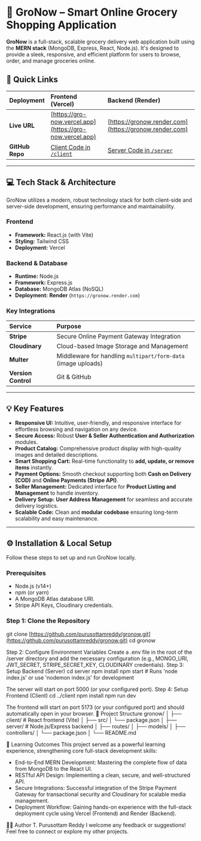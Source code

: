 
# 🛒 GroNow – Smart Online Grocery Shopping Application

**GroNow** is a full-stack, scalable grocery delivery web application built using the **MERN stack** (MongoDB, Express, React, Node.js). It's designed to provide a sleek, responsive, and efficient platform for users to browse, order, and manage groceries online.

## 🔗 Quick Links

| Deployment | Frontend (Vercel) | Backend (Render) |
| :--- | :--- | :--- |
| **Live URL** | [https://gro-now.vercel.app](https://gro-now.vercel.app) | [https://gronow.render.com](https://gronow.render.com) |
| **GitHub Repo** | [Client Code in `/client`](https://github.com/PurusottamReddy/GroNow/tree/main/client) | [Server Code in `/server`](https://github.com/PurusottamReddy/GroNow/tree/main/server) |

---

## 💻 Tech Stack & Architecture

GroNow utilizes a modern, robust technology stack for both client-side and server-side development, ensuring performance and maintainability.

### Frontend
* **Framework:** React.js (with Vite)
* **Styling:** Tailwind CSS
* **Deployment:** Vercel

### Backend & Database
* **Runtime:** Node.js
* **Framework:** Express.js
* **Database:** MongoDB Atlas (NoSQL)
* **Deployment:** **Render** (`https://gronow.render.com`)

### Key Integrations
| Service | Purpose |
| :--- | :--- |
| **Stripe** | Secure Online Payment Gateway Integration |
| **Cloudinary** | Cloud-based Image Storage and Management |
| **Multer** | Middleware for handling `multipart/form-data` (image uploads) |
| **Version Control** | Git & GitHub |

---

## 💡 Key Features

* **Responsive UI:** Intuitive, user-friendly, and responsive interface for effortless browsing and navigation on any device.
* **Secure Access:** Robust **User & Seller Authentication and Authorization** modules.
* **Product Catalog:** Comprehensive product display with high-quality images and detailed descriptions.
* **Smart Shopping Cart:** Real-time functionality to **add, update, or remove items** instantly.
* **Payment Options:** Smooth checkout supporting both **Cash on Delivery (COD)** and **Online Payments (Stripe API)**.
* **Seller Management:** Dedicated interface for **Product Listing and Management** to handle inventory.
* **Delivery Setup:** **User Address Management** for seamless and accurate delivery logistics.
* **Scalable Code:** Clean and **modular codebase** ensuring long-term scalability and easy maintenance.

---

## ⚙️ Installation & Local Setup

Follow these steps to set up and run GroNow locally.

### Prerequisites

* Node.js (v14+)
* npm (or yarn)
* A MongoDB Atlas database URI.
* Stripe API Keys, Cloudinary credentials.

### Step 1: Clone the Repository

git clone [https://github.com/purusottamreddy/gronow.git](https://github.com/purusottamreddy/gronow.git)
cd gronow

Step 2: Configure Environment Variables
Create a .env file in the root of the /server directory and add the necessary configuration (e.g., MONGO_URI, JWT_SECRET, STRIPE_SECRET_KEY, CLOUDINARY credentials).
Step 3: Setup Backend (Server)
cd server
npm install
npm start   # Runs 'node index.js' or use 'nodemon index.js' for development

The server will start on port 5000 (or your configured port).
Step 4: Setup Frontend (Client)
cd ../client
npm install
npm run dev

The frontend will start on port 5173 (or your configured port) and should automatically open in your browser.
📁 Project Structure
gronow/
│
├── client/          # React frontend (Vite)
│   ├── src/
│   └── package.json
│
├── server/          # Node.js/Express backend
│   ├── routes/
│   ├── models/
│   ├── controllers/
│   └── package.json
│
└── README.md

🧠 Learning Outcomes
This project served as a powerful learning experience, strengthening core full-stack development skills:
 * End-to-End MERN Development: Mastering the complete flow of data from MongoDB to the React UI.
 * RESTful API Design: Implementing a clean, secure, and well-structured API.
 * Secure Integrations: Successful integration of the Stripe Payment Gateway for transactional security and Cloudinary for scalable media management.
 * Deployment Workflow: Gaining hands-on experience with the full-stack deployment cycle using Vercel (Frontend) and Render (Backend).
 
🧑‍💻 Author
T. Purusottam Reddy
I welcome any feedback or suggestions! Feel free to connect or explore my other projects.
